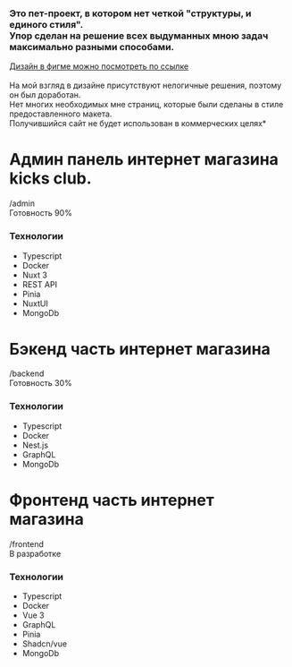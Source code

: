 ### Это пет-проект, в котором нет четкой "структуры, и единого стиля". <br>Упор сделан на решение всех выдуманных мною задач максимально разными способами.

[Дизайн в фигме можно посмотреть по ссылке](https://www.figma.com/community/file/1214498651988846999)<br><br>
На мой взгляд в дизайне присутствуют нелогичные решения, поэтому он был доработан. <br>Нет многих необходимых мне страниц, которые были сделаны в стиле предоставленного макета.<br>Получившийся сайт не будет использован в коммерческих целях\*

# Админ панель интернет магазина kicks club.

/admin <br>
Готовность 90%

### Технологии

- Typescript
- Docker
- Nuxt 3
- REST API
- Pinia
- NuxtUI
- MongoDb

# Бэкенд часть интернет магазина

/backend <br>
Готовность 30%

### Технологии

- Typescript
- Docker
- Nest.js
- GraphQL
- MongoDb

# Фронтенд часть интернет магазина

/frontend <br>
В разработке

### Технологии

- Typescript
- Docker
- Vue 3
- GraphQL
- Pinia
- Shadcn/vue
- MongoDb
